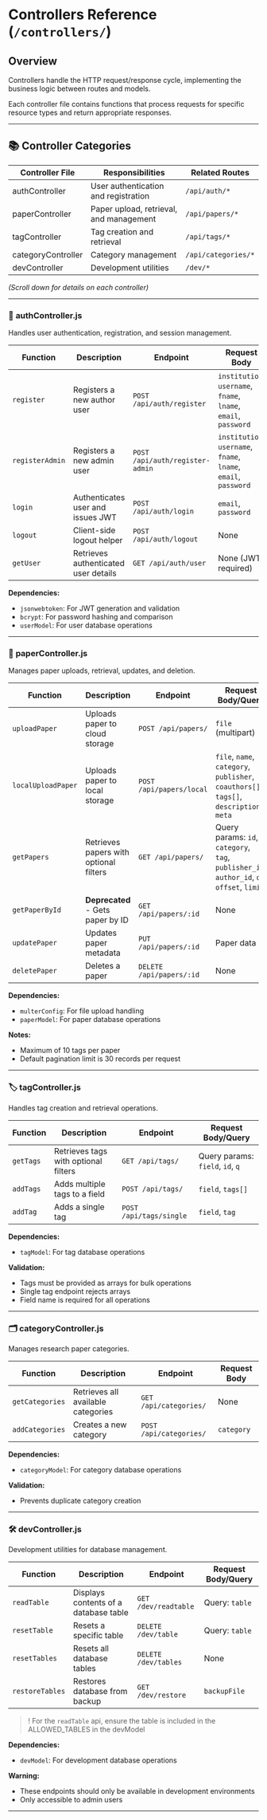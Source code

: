 # Controllers Reference (`/controllers/`)

## Overview
Controllers handle the HTTP request/response cycle, implementing the business logic between routes and models.

Each controller file contains functions that process requests for specific resource types and return appropriate responses.

---

## 📚 Controller Categories

| Controller File | Responsibilities | Related Routes |
|-----------------|------------------|---------------|
| authController  | User authentication and registration | `/api/auth/*` |
| paperController | Paper upload, retrieval, and management | `/api/papers/*` |
| tagController   | Tag creation and retrieval | `/api/tags/*` |
| categoryController | Category management | `/api/categories/*` |
| devController   | Development utilities | `/dev/*` |

*(Scroll down for details on each controller)*

---

### 🔐 **authController.js**

Handles user authentication, registration, and session management.

| Function | Description | Endpoint | Request Body |
|----------|-------------|----------|-------------|
| `register` | Registers a new author user | `POST /api/auth/register` | `institution`, `username`, `fname`, `lname`, `email`, `password` |
| `registerAdmin` | Registers a new admin user | `POST /api/auth/register-admin` | `institution`, `username`, `fname`, `lname`, `email`, `password` |
| `login` | Authenticates user and issues JWT | `POST /api/auth/login` | `email`, `password` |
| `logout` | Client-side logout helper | `POST /api/auth/logout` | None |
| `getUser` | Retrieves authenticated user details | `GET /api/auth/user` | None (JWT required) |

**Dependencies:**
- `jsonwebtoken`: For JWT generation and validation
- `bcrypt`: For password hashing and comparison
- `userModel`: For user database operations

---

### 📄 **paperController.js**

Manages paper uploads, retrieval, updates, and deletion.

| Function | Description | Endpoint | Request Body/Query |
|----------|-------------|----------|-------------------|
| `uploadPaper` | Uploads paper to cloud storage | `POST /api/papers/` | `file` (multipart) |
| `localUploadPaper` | Uploads paper to local storage | `POST /api/papers/local` | `file`, `name`, `category`, `publisher`, `coauthors[]`, `tags[]`, `description`, `meta` |
| `getPapers` | Retrieves papers with optional filters | `GET /api/papers/` | Query params: `id`, `category`, `tag`, `publisher_id`, `author_id`, `q`, `offset`, `limit` |
| `getPaperById` | **Deprecated** - Gets paper by ID | `GET /api/papers/:id` | None |
| `updatePaper` | Updates paper metadata | `PUT /api/papers/:id` | Paper data |
| `deletePaper` | Deletes a paper | `DELETE /api/papers/:id` | None |

**Dependencies:**
- `multerConfig`: For file upload handling
- `paperModel`: For paper database operations

**Notes:**
- Maximum of 10 tags per paper
- Default pagination limit is 30 records per request

---

### 🏷️ **tagController.js**

Handles tag creation and retrieval operations.

| Function | Description | Endpoint | Request Body/Query |
|----------|-------------|----------|-------------------|
| `getTags` | Retrieves tags with optional filters | `GET /api/tags/` | Query params: `field`, `id`, `q` |
| `addTags` | Adds multiple tags to a field | `POST /api/tags/` | `field`, `tags[]` |
| `addTag` | Adds a single tag | `POST /api/tags/single` | `field`, `tag` |

**Dependencies:**
- `tagModel`: For tag database operations

**Validation:**
- Tags must be provided as arrays for bulk operations
- Single tag endpoint rejects arrays
- Field name is required for all operations

---

### 🗂️ **categoryController.js**

Manages research paper categories.

| Function | Description | Endpoint | Request Body |
|----------|-------------|----------|-------------|
| `getCategories` | Retrieves all available categories | `GET /api/categories/` | None |
| `addCategories` | Creates a new category | `POST /api/categories/` | `category` |

**Dependencies:**
- `categoryModel`: For category database operations

**Validation:**
- Prevents duplicate category creation

---

### 🛠️ **devController.js**

Development utilities for database management.

| Function | Description | Endpoint | Request Body/Query |
|----------|-------------|----------|-------------------|
| `readTable` | Displays contents of a database table | `GET /dev/readtable` | Query: `table` |
| `resetTable` | Resets a specific table | `DELETE /dev/table` | Query: `table` |
| `resetTables` | Resets all database tables | `DELETE /dev/tables` | None |
| `restoreTables` | Restores database from backup | `GET /dev/restore` | `backupFile` |

> ! For the `readTable` api, ensure the table is included in the ALLOWED_TABLES in the devModel

**Dependencies:**
- `devModel`: For development database operations

**Warning:**
- These endpoints should only be available in development environments
- Only accessible to admin users

---